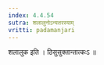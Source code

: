 ```yaml
---
index: 4.4.54
sutra: शलालुनोऽन्यतरस्याम्
vritti: padamanjari
---
```


 शलालुक इति । ठिसुसुक्तान्तात्कःऽ ॥